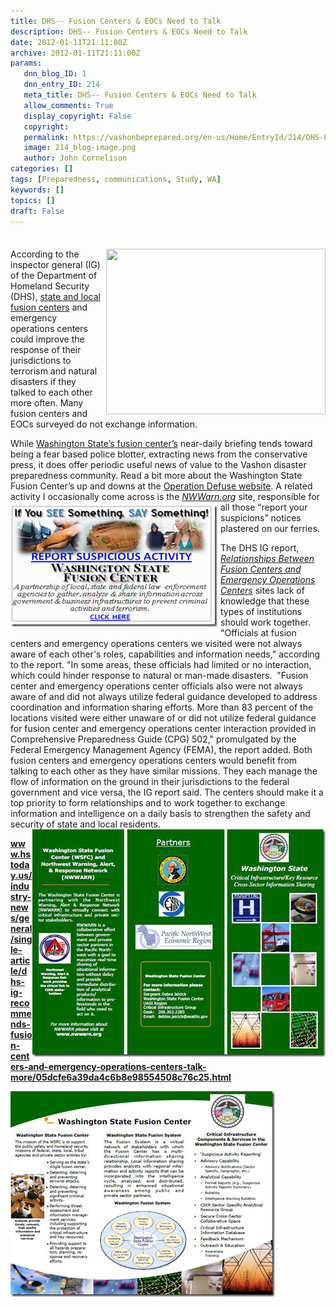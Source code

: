 ```yaml
---
title: DHS-- Fusion Centers & EOCs Need to Talk
description: DHS-- Fusion Centers & EOCs Need to Talk
date: 2012-01-11T21:11:00Z
archive: 2012-01-11T21:11:00Z
params:
   dnn_blog_ID: 1
   dnn_entry_ID: 214
   meta_title: DHS-- Fusion Centers & EOCs Need to Talk
   allow_comments: True
   display_copyright: False
   copyright: 
   permalink: https://vashonbeprepared.org/en-us/Home/EntryId/214/DHS-Fusion-Centers-amp-EOCs-Need-to-Talk
   image: 214_blog-image.png
   author: John Cornelison
categories: []
tags: [Preparedness, communications, Study, WA]
keywords: []
topics: []
draft: False
---
```


<div class="wlWriterHeaderFooter" style="padding-bottom: 4px; margin: 0px; padding-left: 0px; padding-right: 0px; float: none; padding-top: 4px;"> </div>
<p><a href="http://info.publicintelligence.net/WSFCoverview.pdf" target="_blank"><img alt="" width="351" height="265" title="WSFC2" align="right" style="margin: 0px 0px 5px 5px; display: inline; float: right;" src="https://publicintelligence.net/wp-content/uploads/2010/06/WSFC2.png" /></a>According to the inspector general (IG) of the Department of Homeland Security (DHS), <a href="http://publicintelligence.net/intelligence-fusion-centers/" target="_blank">state and local fusion centers</a> and emergency operations centers could improve the response of their jurisdictions to terrorism and natural disasters if they talked to each other more often. Many fusion centers and EOCs surveyed do not exchange information.</p>
<p>While <a href="http://publicintelligence.net/cui-washington-state-fusion-center-overview-brief/" target="_blank">Washington State&rsquo;s fusion center&rsquo;s</a> near-daily briefing tends toward being a fear based police blotter, extracting news from the conservative press, it does offer periodic useful news of value to the Vashon disaster preparedness community. Read a bit more about the Washington State Fusion Center&rsquo;s up and downs at the <a href="http://www.operationdefuse.com/2010/05/19/washington-state-fusion-center-tour/" target="_blank">Operation Defuse website</a>. A related activity I occasionally come across is the <em><a href="http://nwwarn.org/alertSignup-Fusion.aspx" title="If you see something, say something: WA's Suspicion Hotline" target="_blank"><img width="331" height="195" title="image" align="left" style="background-image: none;   margin: 5px 5px 5px 0px; padding-left: 0px; padding-right: 0px; display: inline; float: left;   padding-top: 0px;border: 0px solid;" alt="image" src="/images/dnnBlog/1/214/Windows-Live-Writer-53d2823e7525_CB50-image_fb913a13-428c-41d4-85ae-01fe98cee19e.png" /></a><a href="http://nwwarn.org/" target="_blank">NWWarn.org</a></em> site, responsible for all those &ldquo;report your suspicions&rdquo; notices plastered on our ferries.</p>
<p>The DHS IG report, <a href="http://www.oig.dhs.gov/assets/Mgmt/OIG_12-15_Dec11.pdf"><i>Relationships Between Fusion Centers and Emergency Operations Centers</i></a> sites lack of knowledge that these types of institutions should work together. "Officials at fusion centers and emergency operations centers we visited were not always aware of each other's roles, capabilities and information needs," according to the report. "In some areas, these officials had limited or no interaction, which could hinder response to natural or man-made disasters.&nbsp; "Fusion center and emergency operations center officials also were not always aware of and did not always utilize federal guidance developed to address coordination and information sharing efforts. More than 83 percent of the locations visited were either unaware of or did not utilize federal guidance for fusion center and emergency operations center interaction provided in Comprehensive Preparedness Guide (CPG) 502," promulgated by the Federal Emergency Management Agency (FEMA), the report added. Both fusion centers and emergency operations centers would benefit from talking to each other as they have similar missions. They each manage the flow of information on the ground in their jurisdictions to the federal government and vice versa, the IG report said. The centers should make it a top priority to form relationships and to work together to exchange information and intelligence on a daily basis to strengthen the safety and security of state and local residents.<a href="http://info.publicintelligence.net/WSFCoverview.pdf" target="_blank"><img width="469" height="364" title="image" align="right" style="background-image: none;   padding-left: 0px; padding-right: 0px; display: inline; float: right;   padding-top: 0px;border: 0px;" alt="image" src="/images/dnnBlog/1/214/Windows-Live-Writer-53d2823e7525_CB50-image_12.png" /></a></p>
<p><a href="http://www.hstoday.us/industry-news/general/single-article/dhs-ig-recommends-fusion-centers-and-emergency-operations-centers-talk-more/05dcfe6a39da4c6b8e98554508c76c25.html"><b>www.hstoday.us/industry-news/general/single-article/dhs-ig-recommends-fusion-centers-and-emergency-operations-centers-talk-more/05dcfe6a39da4c6b8e98554508c76c25.html</b></a><b> </b></p>
<p><a href="http://info.publicintelligence.net/WSFCoverview.pdf" target="_blank"><img width="423" height="329" title="image" align="left" style="background-image: none;   padding-left: 0px; padding-right: 0px; display: inline; float: left;   padding-top: 0px;border: 0px;" alt="image" src="/images/dnnBlog/1/214/Windows-Live-Writer-53d2823e7525_CB50-image_13.png" /></a></p>
